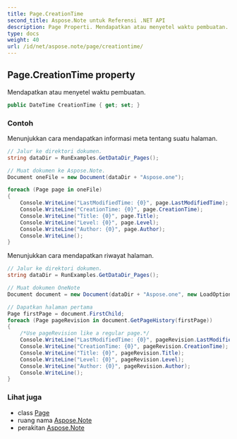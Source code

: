 ```yaml
---
title: Page.CreationTime
second_title: Aspose.Note untuk Referensi .NET API
description: Page Properti. Mendapatkan atau menyetel waktu pembuatan.
type: docs
weight: 40
url: /id/net/aspose.note/page/creationtime/
---
```

## Page.CreationTime property

Mendapatkan atau menyetel waktu pembuatan.

```csharp
public DateTime CreationTime { get; set; }
```

### Contoh

Menunjukkan cara mendapatkan informasi meta tentang suatu halaman.

```csharp
// Jalur ke direktori dokumen.
string dataDir = RunExamples.GetDataDir_Pages();

// Muat dokumen ke Aspose.Note.
Document oneFile = new Document(dataDir + "Aspose.one");

foreach (Page page in oneFile)
{
    Console.WriteLine("LastModifiedTime: {0}", page.LastModifiedTime);
    Console.WriteLine("CreationTime: {0}", page.CreationTime);
    Console.WriteLine("Title: {0}", page.Title);
    Console.WriteLine("Level: {0}", page.Level);
    Console.WriteLine("Author: {0}", page.Author);
    Console.WriteLine();
}
```

Menunjukkan cara mendapatkan riwayat halaman.

```csharp
// Jalur ke direktori dokumen.
string dataDir = RunExamples.GetDataDir_Pages();

// Muat dokumen OneNote
Document document = new Document(dataDir + "Aspose.one", new LoadOptions { LoadHistory = true });

// Dapatkan halaman pertama
Page firstPage = document.FirstChild;
foreach (Page pageRevision in document.GetPageHistory(firstPage))
{
    /*Use pageRevision like a regular page.*/
    Console.WriteLine("LastModifiedTime: {0}", pageRevision.LastModifiedTime);
    Console.WriteLine("CreationTime: {0}", pageRevision.CreationTime);
    Console.WriteLine("Title: {0}", pageRevision.Title);
    Console.WriteLine("Level: {0}", pageRevision.Level);
    Console.WriteLine("Author: {0}", pageRevision.Author);
    Console.WriteLine();
}
```

### Lihat juga

* class [Page](../)
* ruang nama [Aspose.Note](../../page/)
* perakitan [Aspose.Note](../../../)


